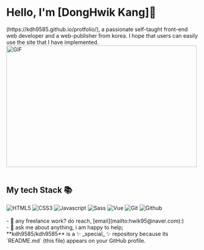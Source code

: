 <h1>Hello, I'm [DongHwik Kang]👋</h1>(https://kdh9585.github.io/protfolio/), a passionate self-taught front-end web developer and a web-publisher from korea. I hope that users can easily use the site that I have implemented.


  <img align="center" alt="GIF" src="https://github.com/abhisheknaiidu/abhisheknaiidu/blob/master/code.gif?raw=true" width="500" height="320" />
  <br/>
  <br/>
  <h2>My tech Stack 📚</h2>
  <img alt="HTML5" src ="https://img.shields.io/badge/HTML5-E34F26.svg?&style=for-the-badge&logo=HTML5&logoColor=white"/>
  <img alt="CSS3" src ="https://img.shields.io/badge/CSS3-1572B6.svg?&style=for-the-badge&logo=CSS3&logoColor=white"/>
  <img alt="Javascript" src ="https://img.shields.io/badge/JavaScript-F7DF1E.svg?&style=for-the-badge&logo=JavaScript&logoColor=white"/>
  <img alt="Sass" src ="https://img.shields.io/badge/Sass-CC6699.svg?&style=for-the-badge&logo=SASS&logoColor=white"/>
  <img alt="Vue" src ="https://img.shields.io/badge/Vue.js-4FC08D.svg?&style=for-the-badge&logo=Vue.js&logoColor=white"/>
  <img alt="Git" src ="https://img.shields.io/badge/git-F05032.svg?&style=for-the-badge&logo=Git&logoColor=white"/>
  <img alt="Github" src ="https://img.shields.io/badge/github-181717.svg?&style=for-the-badge&logo=Github&logoColor=white"/>
  <br/>
  <br/>
  - 💼 any freelance work? do reach, [email](mailto:hwik95@naver.com):)<br>
  - 💬 ask me about anything, i am happy to help;<br>
**kdh9585/kdh9585** is a ✨ _special_ ✨ repository because its `README.md` (this file) appears on your GitHub profile.
